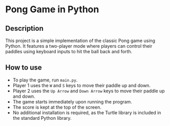 # Pong Game in Python

## Description
This project is a simple implementation of the classic Pong game using Python. It features a two-player mode where players can control their paddles using keyboard inputs to hit the ball back and forth.

## How to use
- To play the game, run `main.py`.
- Player 1 uses the `W` and `S` keys to move their paddle up and down.
- Player 2 uses the `Up Arrow` and `Down Arrow` keys to move their paddle up and down.
- The game starts immediately upon running the program.
- The score is kept at the top of the screen.
- No additional installation is required, as the Turtle library is included in the standard Python library.
